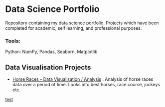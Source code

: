 # Data Science Portfolio
Repository containing my data science portfolio. Projects which have been completed for academic, self learning, and professional purposes.

### Tools:
Python: NumPy, Pandas, Seaborn, Matplotlib

## Data Visualisation Projects
- [Horse Races - Data Visualisation / Analysis]([https://pages.github.com/](https://github.com/polina-chestak/data_science_portfolio/blob/main/data-visualisation/Horse%20Races%20Data%20Visualisation.ipynb)https://github.com/polina-chestak/data_science_portfolio/blob/main/data-visualisation/Horse%20Races%20Data%20Visualisation.ipynb) : Analysis of horse races data over a period of time. Looks into best horses, race course, jockeys etc.

[test]([url](https://github.com/polina-chestak/data_science_portfolio/blob/main/data-visualisation/Horse%20Races%20Data%20Visualisation.ipynb)https://github.com/polina-chestak/data_science_portfolio/blob/main/data-visualisation/Horse%20Races%20Data%20Visualisation.ipynb)
